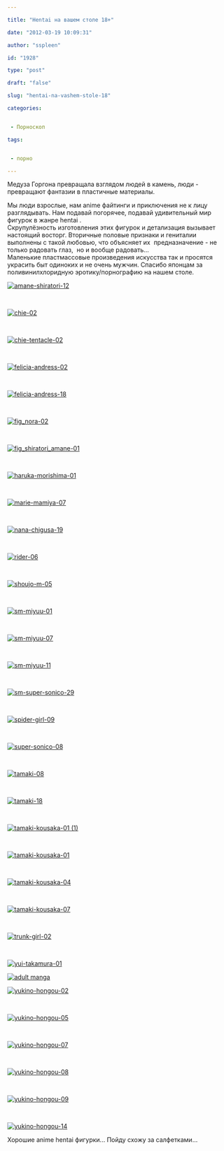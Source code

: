 ```yaml
---

title: "Hentai на вашем столе 18+"

date: "2012-03-19 10:09:31"

author: "sspleen"

id: "1928"

type: "post"

draft: "false"

slug: "hentai-na-vashem-stole-18"

categories:


 - Порноскоп

tags:


 - порно

---
```

Медуза Горгона превращала взглядом людей в камень, люди - превращают фантазии в пластичные материалы.  
  
Мы люди взрослые, нам anime файтинги и приключения не к лицу разглядывать. Нам подавай погорячее, подавай удивительный мир фигурок в жанре hentai .  
Скрупулёзность изготовления этих фигурок и детализация вызывает настоящий восторг. Вторичные половые признаки и гениталии выполнены с такой любовью, что объясняет их  предназначение - не только радовать глаз,  но и вообще радовать...  
Маленькие пластмассовые произведения искусства так и просятся украсить быт одиноких и не очень мужчин. Спасибо японцам за поливинилхлоридную эротику/порнографию на нашем столе.  
  
[![](/uploads/2012/05/amane-shiratori-12-682x1024.jpg "amane-shiratori-12")](/2012/03/hentai-na-vashem-stole-18/amane-shiratori-12/)  
  
   
  
[![](/uploads/2012/05/chie-02-802x1024.jpg "chie-02")](/2012/03/hentai-na-vashem-stole-18/chie-02/)  
  
   
  
[![](/uploads/2012/05/chie-tentacle-02-750x1024.jpg "chie-tentacle-02")](/2012/03/hentai-na-vashem-stole-18/chie-tentacle-02/)  
  
   
  
[![](/uploads/2012/05/felicia-andress-02-1024x682.jpg "felicia-andress-02")](/2012/03/hentai-na-vashem-stole-18/felicia-andress-02/)  
  
   
  
[![](/uploads/2012/05/felicia-andress-18-1024x700.jpg "felicia-andress-18")](/2012/03/hentai-na-vashem-stole-18/felicia-andress-18/)  
  
   
  
[![](/uploads/2012/05/fig_nora-02-1024x733.jpg "fig_nora-02")](/2012/03/hentai-na-vashem-stole-18/fig_nora-02/)  
  
   
  
[![](/uploads/2012/05/fig_shiratori_amane-01-1024x796.jpg "fig_shiratori_amane-01")](/2012/03/hentai-na-vashem-stole-18/fig_shiratori_amane-01/)  
  
   
  
[![](/uploads/2012/05/haruka-morishima-01-835x1024.jpg "haruka-morishima-01")](/2012/03/hentai-na-vashem-stole-18/haruka-morishima-01/)  
  
   
  
[![](/uploads/2012/05/marie-mamiya-07-892x1024.jpg "marie-mamiya-07")](/2012/03/hentai-na-vashem-stole-18/marie-mamiya-07/)  
  
   
  
[![](/uploads/2012/05/nana-chigusa-19-682x1024.jpg "nana-chigusa-19")](/2012/03/hentai-na-vashem-stole-18/nana-chigusa-19/)  
  
   
  
[![](/uploads/2012/05/rider-06-1024x768.jpg "rider-06")](/2012/03/hentai-na-vashem-stole-18/rider-06/)  
  
   
  
[![](/uploads/2012/05/shoujo-m-05-802x1024.jpg "shoujo-m-05")](/2012/03/hentai-na-vashem-stole-18/shoujo-m-05/)  
  
   
  
[![](/uploads/2012/05/sm-miyuu-01.jpg "sm-miyuu-01")](/2012/03/hentai-na-vashem-stole-18/sm-miyuu-01/)  
  
   
  
[![](/uploads/2012/05/sm-miyuu-07.jpg "sm-miyuu-07")](/2012/03/hentai-na-vashem-stole-18/sm-miyuu-07/)  
  
   
  
[![](/uploads/2012/05/sm-miyuu-11.jpg "sm-miyuu-11")](/2012/03/hentai-na-vashem-stole-18/sm-miyuu-11/)  
  
   
  
[![](/uploads/2012/05/sm-super-sonico-29.jpg "sm-super-sonico-29")](/2012/03/hentai-na-vashem-stole-18/sm-super-sonico-29/)  
  
   
  
[![](/uploads/2012/05/spider-girl-09-724x1024.jpg "spider-girl-09")](/2012/03/hentai-na-vashem-stole-18/spider-girl-09/)  
  
   
  
[![](/uploads/2012/05/super-sonico-08-682x1024.jpg "super-sonico-08")](/2012/03/hentai-na-vashem-stole-18/super-sonico-08/)  
  
   
  
[![](/uploads/2012/05/tamaki-08-792x1024.jpg "tamaki-08")](/2012/03/hentai-na-vashem-stole-18/tamaki-08/)  
  
   
  
[![](/uploads/2012/05/tamaki-18-899x1024.jpg "tamaki-18")](/2012/03/hentai-na-vashem-stole-18/tamaki-18/)  
  
   
  
[![](/uploads/2012/05/tamaki-kousaka-01-1-682x1024.jpg "tamaki-kousaka-01 (1)")](/2012/03/hentai-na-vashem-stole-18/tamaki-kousaka-01-1/)  
  
   
  
[![](/uploads/2012/05/tamaki-kousaka-01-808x1024.jpg "tamaki-kousaka-01")](/2012/03/hentai-na-vashem-stole-18/tamaki-kousaka-01/)  
  
   
  
[![](/uploads/2012/05/tamaki-kousaka-04-763x1024.jpg "tamaki-kousaka-04")](/2012/03/hentai-na-vashem-stole-18/tamaki-kousaka-04/)  
  
   
  
[![](/uploads/2012/05/tamaki-kousaka-07-682x1024.jpg "tamaki-kousaka-07")](/2012/03/hentai-na-vashem-stole-18/tamaki-kousaka-07/)  
  
   
  
[![](/uploads/2012/05/trunk-girl-02-682x1024.jpg "trunk-girl-02")](/2012/03/hentai-na-vashem-stole-18/trunk-girl-02/)  
  
   
  
[![](/uploads/2012/05/yui-takamura-01-682x1024.jpg "yui-takamura-01")](/2012/03/hentai-na-vashem-stole-18/yui-takamura-01/)  
  
[![](/uploads/2012/03/adult-manga.jpeg "adult manga")](/2012/03/hentai-na-vashem-stole-18/adult-manga/)  
  
[![](/uploads/2012/05/yukino-hongou-02-1024x682.jpg "yukino-hongou-02")](/2012/03/hentai-na-vashem-stole-18/yukino-hongou-02/)  
  
   
  
[![](/uploads/2012/05/yukino-hongou-05-682x1024.jpg "yukino-hongou-05")](/2012/03/hentai-na-vashem-stole-18/yukino-hongou-05/)  
  
   
  
[![](/uploads/2012/05/yukino-hongou-07-1024x682.jpg "yukino-hongou-07")](/2012/03/hentai-na-vashem-stole-18/yukino-hongou-07/)  
  
   
  
[![](/uploads/2012/05/yukino-hongou-08-1024x682.jpg "yukino-hongou-08")](/2012/03/hentai-na-vashem-stole-18/yukino-hongou-08/)  
  
   
  
[![](/uploads/2012/05/yukino-hongou-09-682x1024.jpg "yukino-hongou-09")](/2012/03/hentai-na-vashem-stole-18/yukino-hongou-09/)  
  
   
  
[![](/uploads/2012/05/yukino-hongou-14-1024x682.jpg "yukino-hongou-14")](/2012/03/hentai-na-vashem-stole-18/yukino-hongou-14/)  
  
Хорошие anime hentai фигурки... Пойду схожу за салфетками...